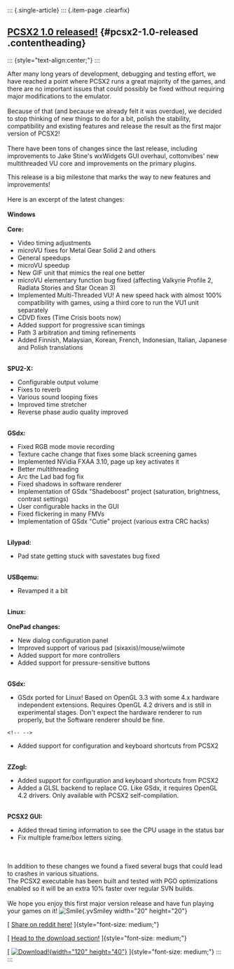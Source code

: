 ::: {.single-article}
::: {.item-page .clearfix}
## [PCSX2 1.0 released!](/244-pcsx2-1-0-released.html) {#pcsx2-1.0-released .contentheading}

::: {style="text-align:center;"}
:::

After many long years of development, debugging and testing effort, we
have reached a point where PCSX2 runs a great majority of the games, and
there are no important issues that could possibly be fixed without
requiring major modifications to the emulator.\
\
Because of that (and because we already felt it was overdue), we decided
to stop thinking of new things to do for a bit, polish the stability,
compatibility and existing features and release the result as the first
major version of PCSX2!\
\
There have been tons of changes since the last release, including
improvements to Jake Stine\'s wxWidgets GUI overhaul, cottonvibes\' new
multithreaded VU core and improvements on the primary plugins.

This release is a big milestone that marks the way to new features and
improvements!\
\
Here is an excerpt of the latest changes:\
\
**Windows**\
\
**Core:**

-   Video timing adjustments
-   microVU fixes for Metal Gear Solid 2 and others
-   General speedups
-   microVU speedup
-   New GIF unit that mimics the real one better
-   microVU elementary function bug fixed (affecting Valkyrie Profile 2,
    Radiata Stories and Star Ocean 3)
-   Implemented Multi-Threaded VU! A new speed hack with almost 100%
    compatibility with games, using a third core to run the VU1 unit
    separately
-   CDVD fixes (Time Crisis boots now)
-   Added support for progressive scan timings
-   Path 3 arbitration and timing refinements
-   Added Finnish, Malaysian, Korean, French, Indonesian, Italian,
    Japanese and Polish translations

\
**SPU2-X:**

-   Configurable output volume
-   Fixes to reverb
-   Various sound looping fixes
-   Improved time stretcher
-   Reverse phase audio quality improved

\
**GSdx:**

-   Fixed RGB mode movie recording
-   Texture cache change that fixes some black screening games
-   Implemented NVidia FXAA 3.10, page up key activates it
-   Better multithreading
-   Arc the Lad bad fog fix
-   Fixed shadows in software renderer
-   Implementation of GSdx \"Shadeboost\" project (saturation,
    brightness, contrast settings)
-   User configurable hacks in the GUI
-   Fixed flickering in many FMVs
-   Implementation of GSdx \"Cutie\" project (various extra CRC hacks)

\
**Lilypad:**

-   Pad state getting stuck with savestates bug fixed

\
**USBqemu:**

-   Revamped it a bit

\
**Linux:**\
\
**OnePad changes:**

-   New dialog configuration panel
-   Improved support of various pad (sixaxis)/mouse/wiimote
-   Added support for more controllers
-   Added support for pressure-sensitive buttons

\
**GSdx:**

-   GSdx ported for Linux! Based on OpenGL 3.3 with some 4.x hardware
    independent extensions. Requires OpenGL 4.2 drivers and is still in
    experimental stages. Don\'t expect the hardware renderer to run
    properly, but the Software renderer should be fine.

```{=html}
<!-- -->
```
-   Added support for configuration and keyboard shortcuts from PCSX2

\
**ZZogl:**

-   Added support for configuration and keyboard shortcuts from PCSX2
-   Added a GLSL backend to replace CG. Like GSdx, it requires OpenGL
    4.2 drivers. Only available with PCSX2 self-compilation.

\
**PCSX2 GUI:**

-   Added thread timing information to see the CPU usage in the status
    bar
-   Fix multiple frame/box letters sizing.

\
\
In addition to these changes we found a fixed several bugs that could
lead to crashes in various situations.\
The PCSX2 executable has been built and tested with PGO optimizations
enabled so it will be an extra 10% faster over regular SVN builds.\
\
We hope you enjoy this first major version release and have fun playing
your games on it!
![Smile](https://pcsx2.net/images/stories/frontend/smilies/smile.gif){.yvSmiley
width="20" height="20"}

[ [](/download.html "Head to the download section!") [Share on reddit
here!](http://www.reddit.com/r/gaming/comments/xmvhm/ps2_emulator_pcsx2_version_10_out/)
]{style="font-size: medium;"}

[ [Head to the download
section!](/download.html "Head to the download section!")
]{style="font-size: medium;"}

[
[![Download!](/images/jdownloads/downloadimages/download_blue.png){width="120"
height="40"}](/download.html "Head to the download section!")
]{style="font-size: medium;"}
:::
:::
